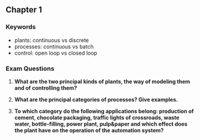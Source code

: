 ## Chapter 1


### Keywords

* plants: continuous vs discrete
* processes: continuous vs batch
* control: open loop vs closed loop

### Exam Questions

1. **What are the two principal kinds of plants, the way of modeling them and of controlling them?**



2. **What are the principal categories of processes? Give examples.**



3. **To which category do the following applications belong: production of cement, chocolate packaging, traffic lights of crossroads, waste water, bottle-filling, power plant, pulp&paper and which effect does the plant have on the operation of the automation system?**
